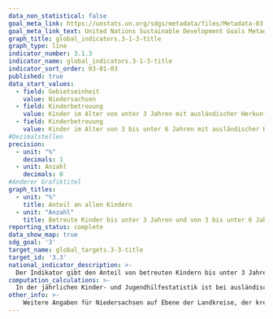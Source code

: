 ```yaml
---
data_non_statistical: false
goal_meta_link: https://unstats.un.org/sdgs/metadata/files/Metadata-03-01-01.pdf
goal_meta_link_text: United Nations Sustainable Development Goals Metadata (pdf 865kB)
graph_title: global_indicators.3-1-3-title
graph_type: line
indicator_number: 3.1.3
indicator_name: global_indicators.3-1-3-title
indicator_sort_order: 03-01-03
published: true
data_start_values:
  - field: Gebietseinheit
    value: Niedersachsen
  - field: Kinderbetreuung
    value: Kinder im Alter von unter 3 Jahren mit ausländischer Herkunft mindestens eines Elternteils
  - field: Kinderbetreuung
    value: Kinder im Alter von 3 bis unter 6 Jahren mit ausländischer Herkunft mindestens eines Elternteils
#Dezimalstellen
precision:
  - unit: "%"
    decimals: 1
  - unit: Anzahl
    decimals: 0
#Anderer Grafiktitel
graph_titles:
  - unit: "%"
    title: Anteil an allen Kindern
  - unit: "Anzahl"
    title: Betreute Kinder bis unter 3 Jahren und von 3 bis unter 6 Jahren mit Zuwanderungsgeschichte in Kindertagesbetreuung  
reporting_status: complete
data_show_map: true
sdg_goal: '3'
target_name: global_targets.3-3-title
target_id: '3.3'
national_indicator_description: >-
  Der Indikator gibt den Anteil von betreuten Kindern bis unter 3 Jahren und von 3 bis unter 6 Jahren mit Zuwanderungsgeschichte (mindestens ein Elternteil ausländischer Herkunft) in Tageseinrichtungen sowie in öffentlich geförderter Tagespflege an, die nicht zusätzlich eine Einrichtung der Tagesbetreuung besuchen. Die frühkindliche Förderung von Kindern mit Zuwanderungsgeschichte ist für den gesamten Bildungserfolg von zentraler Bedeutung. Insbesondere wird der Entwicklung der sprachlichen Fähigkeiten eine Schlüsselrolle bei der gesellschaftlichen Teilhabe zuerkannt, da unter anderem von den Sprachkenntnissen der Zugang zu Bildung, Ausbildung und Arbeitsmarkt abhängt.
computation_calculations: >-
  In der jährlichen Kinder- und Jugendhilfestatistik ist bei ausländischer Herkunft mindestens eines Elternteils anzugeben, ob die Mutter und bzw. oder der Vater des Kindes im Ausland geboren wurden. Die aktuelle Staatsangehörigkeit der Eltern ist nicht maßgeblich. Leben die Eltern nicht mehr zusammen, ist für die Angabe nur die Situation des Elternteils zu berücksichtigen, bei dem das Kind wohnt. Lebt ein neuer Partner mit im Haushalt, wird dessen Situation mit berücksichtigt. Stichtag der Statistik ist der 1. März.
other_info: >-
    Weitere Angaben für Niedersachsen auf Ebene der Landkreise, der kreisfreien Städte und der Landeshauptstadt Hannover und bundesweite Angaben sind zu finden in: Handlungsorientierte Sozialberichterstattung Niedersachsen, Statistikteil sowie jährlich aktualisiert in dem Statistischen Bericht Niedersachsen K I 4, Kinder und tätige Personen in Tageseinrichtungen und in öffentlich geförderter Kindertagespflege. Hier finden sich auch Angaben über die vorrangige Familiensprache.
---
```

